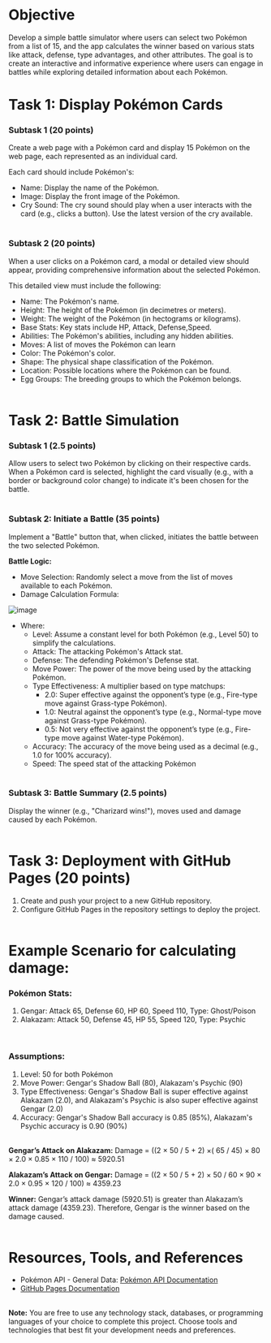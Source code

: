 # Objective
Develop a simple battle simulator where users can select two Pokémon from a list of 15, and the app calculates the winner based on various stats like attack, defense, type advantages, and other attributes. The goal is to create an interactive and informative experience where users can engage in battles while exploring detailed information about each Pokémon.

# Task 1: Display Pokémon Cards
### Subtask 1 (20 points)
Create a web page with a Pokémon card and display 15 Pokémon on the web page, each represented as an individual card.

Each card should include  Pokémon's:

- Name: Display the name of the Pokémon.
- Image: Display the front image of the Pokémon.
- Cry Sound: The cry sound should play when a user interacts with the card (e.g., clicks a button). Use the latest version of the cry available. 
<br><br>

### Subtask 2 (20 points)
When a user clicks on a Pokémon card, a modal or detailed view should appear, providing comprehensive information about the selected Pokémon.

This detailed view must include the following: 

- Name: The Pokémon's name.
- Height: The height of the Pokémon (in decimetres or meters).
- Weight: The weight of the Pokémon (in hectograms or kilograms).
- Base Stats: Key stats include HP, Attack, Defense,Speed.
- Abilities: The Pokémon's abilities, including any hidden abilities.
- Moves: A list of moves the Pokémon can learn
- Color: The Pokémon's color.
- Shape: The physical shape classification of the Pokémon.
- Location: Possible locations where the Pokémon can be found.
- Egg Groups: The breeding groups to which the Pokémon belongs.
<br><br>
 
# Task 2: Battle Simulation
### Subtask 1 (2.5 points)
Allow users to select two Pokémon by clicking on their respective cards. When a Pokémon card is selected, highlight the card visually (e.g., with a border or background color change) to indicate it's been chosen for the battle.
<br><br>

### Subtask 2: Initiate a Battle (35 points)
Implement a "Battle" button that, when clicked, initiates the battle between the two selected Pokémon.

**Battle Logic:**
- Move Selection: Randomly select a move from the list of moves available to each Pokémon.
- Damage Calculation Formula: 

![image](https://s3.amazonaws.com/hr-assets/0/1727503131-68a5aa8839-unnamed.jpg)

- Where:
  * Level: Assume a constant level for both Pokémon (e.g., Level 50) to simplify the calculations.
  * Attack: The attacking Pokémon's Attack stat.
  * Defense: The defending Pokémon's Defense stat.
  * Move Power: The power of the move being used by the attacking Pokémon.
  * Type Effectiveness: A multiplier based on type matchups:
    * 2.0: Super effective against the opponent’s type (e.g., Fire-type move against Grass-type Pokémon).
    * 1.0: Neutral against the opponent’s type (e.g., Normal-type move against Grass-type Pokémon).
    * 0.5: Not very effective against the opponent’s type (e.g., Fire-type move against Water-type Pokémon).
  * Accuracy: The accuracy of the move being used as a decimal (e.g., 1.0 for 100% accuracy).
  * Speed: The speed stat of the attacking Pokémon
<br><br>

### Subtask 3: Battle Summary (2.5 points)
Display the winner (e.g., "Charizard wins!"), moves used and damage caused by each Pokémon.
<br><br>


# Task 3: Deployment with GitHub Pages (20 points)

1. Create and push your project to a new GitHub repository.
1. Configure GitHub Pages in the repository settings to deploy the project.
<br><br>


# Example Scenario for calculating damage:

### Pokémon Stats:

1. Gengar: Attack 65, Defense 60, HP 60, Speed 110, Type: Ghost/Poison
2. Alakazam: Attack 50, Defense 45, HP 55, Speed 120, Type: Psychic
<br>

### Assumptions:

1. Level: 50 for both Pokémon
2. Move Power: Gengar's Shadow Ball (80), Alakazam's Psychic (90)
3. Type Effectiveness: Gengar's Shadow Ball is super effective against Alakazam (2.0), and Alakazam's Psychic is also super effective against Gengar (2.0)
4. Accuracy: Gengar's Shadow Ball accuracy is 0.85 (85%), Alakazam's Psychic accuracy is 0.90 (90%)
<br><br>

**Gengar’s Attack on Alakazam:** Damage = ((2 × 50 / 5 + 2) ×( 65 / 45) × 80 × 2.0 × 0.85 × 110 / 100) ≈ 5920.51

**Alakazam’s Attack on Gengar:** Damage = ((2 × 50 / 5 + 2) × 50 / 60 × 90 × 2.0 × 0.95 × 120 / 100) ≈ 4359.23

**Winner:** Gengar’s attack damage (5920.51) is greater than Alakazam’s attack damage (4359.23). Therefore, Gengar is the winner based on the damage caused.
<br><br>

# Resources, Tools, and References
- Pokémon API - General Data: [Pokémon API Documentation](https://pokeapi.co/)
- [GitHub Pages Documentation](https://docs.github.com/en/pages/getting-started-with-github-pages)
<br><br>

**Note:**
You are free to use any technology stack, databases, or programming languages of your choice to complete this project. Choose tools and technologies that best fit your development needs and preferences.
